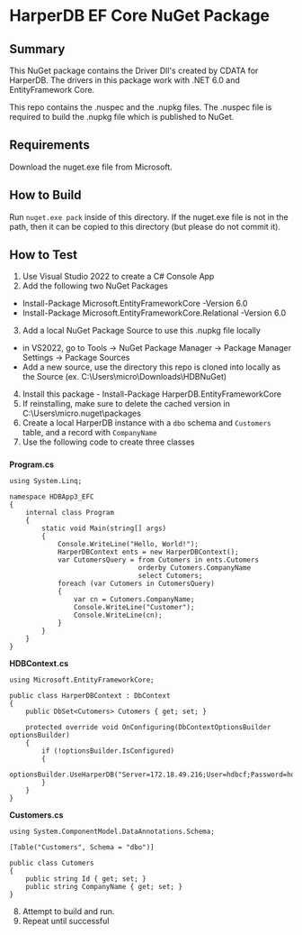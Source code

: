 # HarperDB EF Core NuGet Package

## Summary
This NuGet package contains the Driver Dll's created by CDATA for HarperDB.
The drivers in this package work with .NET 6.0 and EntityFramework Core.

This repo contains the .nuspec and the .nupkg files.
The .nuspec file is required to build the .nupkg file which is published to NuGet.

## Requirements
Download the nuget.exe file from Microsoft.

## How to Build
Run `nuget.exe pack` inside of this directory. If the nuget.exe file is not in the path, then it can be copied to this directory (but please do not commit it).

## How to Test
1. Use Visual Studio 2022 to create a C# Console App
2. Add the following two NuGet Packages
 - Install-Package Microsoft.EntityFrameworkCore -Version 6.0
 - Install-Package Microsoft.EntityFrameworkCore.Relational -Version 6.0
3. Add a local NuGet Package Source to use this .nupkg file locally
  - in VS2022, go to Tools -> NuGet Package Manager -> Package Manager Settings -> Package Sources
  - Add a new source, use the directory this repo is cloned into locally as the Source (ex. C:\Users\micro\Downloads\HDBNuGet)
4. Install this package - Install-Package HarperDB.EntityFrameworkCore
5. If reinstalling, make sure to delete the cached version in C:\Users\micro\.nuget\packages
6. Create a local HarperDB instance with a `dbo` schema and `Customers` table, and a record with `CompanyName`
7. Use the following code to create three classes

###
**Program.cs**
```
using System.Linq;

namespace HDBApp3_EFC
{
    internal class Program
    {
        static void Main(string[] args)
        {
            Console.WriteLine("Hello, World!");
            HarperDBContext ents = new HarperDBContext();
            var CutomersQuery = from Cutomers in ents.Cutomers
                                orderby Cutomers.CompanyName
                                select Cutomers;
            foreach (var Cutomers in CutomersQuery)
            {
                var cn = Cutomers.CompanyName;
                Console.WriteLine("Customer");
                Console.WriteLine(cn);
            }
        }
    }
}
```

**HDBContext.cs**
```
using Microsoft.EntityFrameworkCore;

public class HarperDBContext : DbContext
{
    public DbSet<Cutomers> Cutomers { get; set; }

    protected override void OnConfiguring(DbContextOptionsBuilder optionsBuilder)
    {
        if (!optionsBuilder.IsConfigured)
        {
            optionsBuilder.UseHarperDB("Server=172.18.49.216;User=hdbcf;Password=hdbcf;Port=9925");
        }
    }
}
```

**Customers.cs**
```
using System.ComponentModel.DataAnnotations.Schema;

[Table("Customers", Schema = "dbo")]

public class Cutomers
{
    public string Id { get; set; }
    public string CompanyName { get; set; }
}
```

8. Attempt to build and run.
9. Repeat until successful
